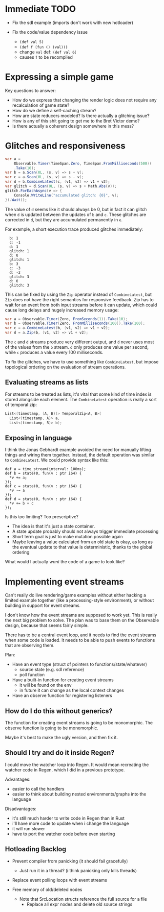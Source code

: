 
# Immediate TODO

* Fix the sdl example (imports don't work with new hotloader)

* Fix the code/value dependency issue
  * `(def val 5)`
  * `(def f (fun () (val)))`
  * change `val` def: `(def val 6)`
  * causes `f` to be recompiled

# Expressing a simple game

Key questions to answer:

* How do we express that changing the render logic does not require any recalculation of game state?
* How do we define a self-caching stream?
* How are state reducers modeled? Is there actually a glitching issue?
* How is any of this shit going to get me to the Bret Victor demo?
* Is there actually a coherent design somewhere in this mess?

# Glitches and responsiveness

```c#
var a =
    Observable.Timer(TimeSpan.Zero, TimeSpan.FromMilliseconds(500))
    .Take(10);
var b = a.Scan(0L, (s, v) => s + v);
var c = a.Scan(0L, (s, v) => s - v);
var d = b.CombineLatest(c, (v1, v2) => v1 + v2);
var glitch = d.Scan(0L, (s, v) => s + Math.Abs(v));
glitch.ForEachAsync(v => {
    Console.WriteLine("accumulated glitch: {0}", v);
}).Wait();
```

The value of `d` seems like it should always be 0, but in fact it can glitch when `d` is updated between the updates of `b` and `c`. These glitches are corrected in `d`, but they are accumulated permanently in `e`.

For example, a short execution trace produced glitches immediately:

```
  b: 1
  c: -1
  d: 1
  glitch: 1
  d: 0
  glitch: 1
  b: 3
  c: -3
  d: -2
  glitch: 3
  d: 0
  glitch: 3
```

This can be fixed by using the `Zip` operator instead of `CombineLatest`, but `Zip` does not have the right semantics for responsive feedback. Zip has to wait for an event from both input streams before it can update, which could cause long delays and hugely increased memory usage:

```c#
var a = Observable.Timer(Zero, FromSeconds(1)).Take(10);
var b = Observable.Timer(Zero, FromMilliseconds(100)).Take(100);
var c = a.CombineLatest(b, (v1, v2) => v1 + v2);
var d = a.Zip(b, (v1, v2) => v1 + v2);
```

The `c` and `d` streams produce very different output, and `d` never uses most of the values from the `b` stream. `d` only produces one value per second, while `c` produces a value every 100 milliseconds.

To fix the glitches, we have to use something like `CombineLatest`, but impose topological ordering on the evaluation of stream operations.

## Evaluating streams as lists

For streams to be treated as lists, it's vital that some kind of time index is stored alongside each element. The `CombineLatest` operation is really a sort of temporal zip:

```csharp
List<(timestamp, (A, B))> TemporalZip<A, B>(
  List<(timestamp, A)> a,
  List<(timestamp, B)> b);
```

## Exposing in language

I think the Jonas Gebhardt example avoided the need for manually lifting things and wiring them together. Instead, the default operation was similar to `CombineLatest`. We could provide syntax like this:

```
def a = time_stream(interval: 100ms);
def b = state(0, fun(v : ptr i64) {
  *v += a;
});
def c = state(0, fun(v : ptr i64) {
  *v -= a
});
def d = state(0, fun(v : ptr i64) {
  *v += b + c
});
```

Is this too limiting? Too prescriptive?
  * The idea is that it's just a state container.
  * A state update probably should not always trigger immediate processing
  * Short term goal is just to make mutation possible again
  * Maybe leaving a value calculated from an old state is okay, as long as the eventual update to that value is deterministic, thanks to the global ordering

What would I actually _want_ the code of a game to look like?

# Implementing event streams

Can't really do live rendering/game examples without either hacking a limited example together (like a processing-style environment), or without building in support for event streams.

I don't know how the event streams are supposed to work yet. This is really the next big problem to solve. The plan was to base them on the Observable design, because that seems fairly simple.

There has to be a central event loop, and it needs to find the event streams when some code is loaded. It needs to be able to push events to functions that are observing them.

Plan:

* Have an event type (struct of pointers to functions/state/whatever)
  * source state (e.g. sdl reference)
  * poll function
* Have a built-in function for creating event streams
  * it will be found on the env
  * in future it can change as the local context changes
* Have an observe function for registering listeners

## How do I do this without generics?

The function for creating event streams is going to be monomorphic.
The observe function is going to be monomorphic.

Maybe it's best to make the ugly version, and then fix it.

## Should I try and do it inside Regen?

I could move the watcher loop into Regen. It would mean recreating the watcher code in Regen, which I did in a previous prototype.

Advantages:
  * easier to call the handlers
  * easier to think about building nested environments/graphs into the language

Disadvantages:
  * it's still much harder to write code in Regen than in Rust
  * i'll have more code to update when i change the language
  * it will run slower
  * have to port the watcher code before even starting

## Hotloading Backlog

* Prevent compiler from panicking (it should fail gracefully)
  * Just run it in a thread? (i think panicking only kills threads)

* Replace event polling loops with event streams

* Free memory of old/deleted nodes
  * Note that SrcLocation structs reference the full source for a file
    * Replace all expr nodes and delete old source strings

